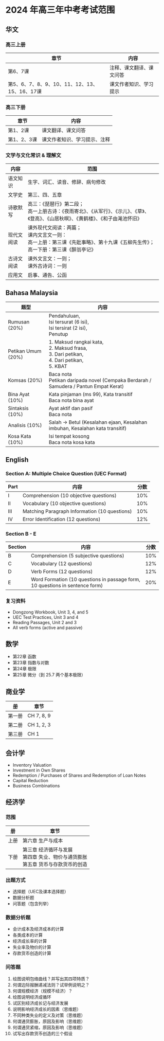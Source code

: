 # 2024 年高三年中考考试范围

## 华文

### 高三上册

| 章节                                          | 内容                     |
| --------------------------------------------- | ------------------------ |
| 第6、7课                                      | 注释、课文翻译、课文问答 |
| 第5、6、7、8、9、10、11、12、13、15、16、17课 | 课文作者知识、学习提示   |

### 高三下册

| 章节        | 内容                         |
| ----------- | ---------------------------- |
| 第1、2课    | 课文翻译、课文问答           |
| 第1、2、3课 | 课文作者知识、学习提示、注释 |

### 文学与文化常识 & 理解文

| 内容       | 范围                                                         |
| ---------- | ------------------------------------------------------------ |
| 语文知识   | 生字、词汇、读音、修辞、病句修改                             |
| 文学史     | 第三、四、五章                                               |
| 诗歌默写   | 高三：《琵琶行》第二段；<br />高一上册古诗：《夜雨寄北》、《从军行》、《示儿》、《草》、《登高》、《山居秋暝》、《黄鹤楼》、《和子由渑池怀旧》 |
| 现代文阅读 | 课外现代文阅读：两篇；<br />课内文言文一则：<br />高一上册：第三课《先妣事略》、第十九课《五柳先生传》；<br />高一下册：第三课《醉翁亭记》 |
| 古诗文阅读 | 课外文言文：一则；<br />课外古诗词：一则                     |
| 应用文     | 启事、通告、公函                                             |

## Bahasa Malaysia

| 题型               | 内容                                                         |
| ------------------ | ------------------------------------------------------------ |
| Rumusan (20%)      | Pendahuluan, <br />Isi tersurat (6 isi), <br />Isi tersirat (2 isi), <br />Penutup |
| Petikan Umum (20%) | 1. Maksud rangkai kata, <br />2. Maksud frasa, <br />3. Dari petikan, <br />4. Dari petikan, <br />5. KBAT |
| Komsas (20%)       | Baca nota <br />Petikan daripada novel (Cempaka Berdarah / Samudera / Pantun Empat Kerat) |
| Bina Ayat (10%)    | Kata pinjaman (ms 99), Kata transitif<br />Baca nota bina ayat |
| Sintaksis (10%)    | Ayat aktif dan pasif<br />Baca nota                          |
| Analisis (10%)     | Salah -> Betul (Kesalahan ejaan, Kesalahan imbuhan, Kesalahan kata transitif) |
| Kosa Kata (10%)    | Isi tempat kosong <br />Baca nota kosa kata                  |

## English

### Section A: Multiple Choice Question (UEC Format)

| Part | 内容                                          | 分数 |
| ---- | --------------------------------------------- | ---- |
| I    | Comprehension (10 objective questions)        | 10%  |
| II   | Vocabulary (10 objective questions)           | 10%  |
| III  | Matching Paragraph Information (10 questions) | 10%  |
| IV   | Error Identification (12 questions)           | 12%  |

### Section B - E

| Section | 内容                                                         | 分数 |
| ------- | ------------------------------------------------------------ | ---- |
| B       | Comprehension (5 subjective questions)                       | 10%  |
| C       | Vocabulary (12 questions)                                    | 12%  |
| D       | Verb Forms (12 questions)                                    | 12%  |
| E       | Word Formation (10 questions in passage form, 10 questions in sentence form) | 20%  |

### 复习资料

- Dongzong Workbook, Unit 3, 4, and 5
- UEC Test Practices, Unit 3 and 4
- Reading Passages, Unit 2 and 3
- All verb forms (active and passive)

## 数学

- 第22章 函数
- 第23章 指数与对数
- 第24章 极限
- 第25章 微分（到 25.7 两个基本极限）

## 商业学

| 册     | 章节       |
| ------ | ---------- |
| 第一册 | CH 7, 8, 9 |
| 第二册 | CH 1, 2, 3 |
| 第三册 | CH 1       |

## 会计学

- Inventory Valuation
- Investment in Own Shares
- Redemption / Purchases of Shares and Redemption of Loan Notes
- Capital Reduction
- Business Combinations

## 经济学

### 范围

| 册   | 章节                                                         |
| ---- | ------------------------------------------------------------ |
| 上册 | 第六章 生产与成本                                            |
| 下册 | 第三章 经济循环与发展<br />第四章 失业、物价与通货膨胀<br />第五章 货币与存款货币的创造 |

### 出题方式

- 选择题（UEC及课本选择题）
- 数据分析题
- 问答题（包含列举）

### 数据分析题

- 会计成本及经济成本的计算
- 各类成本的计算
- 经济成长率的计算
- 失业率及物价的计算
- 存款货币创造的计算

### 问答题

1. 绘图说明包络曲线？并写出其四项特质？
2. 何谓边际报酬递减法则？试举例说明之？
3. 何谓规模经济（规模不经济）？
4. 绘图说明经济成循环
5. 试区别经济成长记与经济发展
6. 说明影响经济成长的因素（思维题）
7. 不同种类失业的定义及对策（思维题）
8. 何谓通货膨胀，原因及影响（思维题）
9. 何谓通货紧缩，原因及影响（思维题）
10. 试写出存款货币创造的三个假设